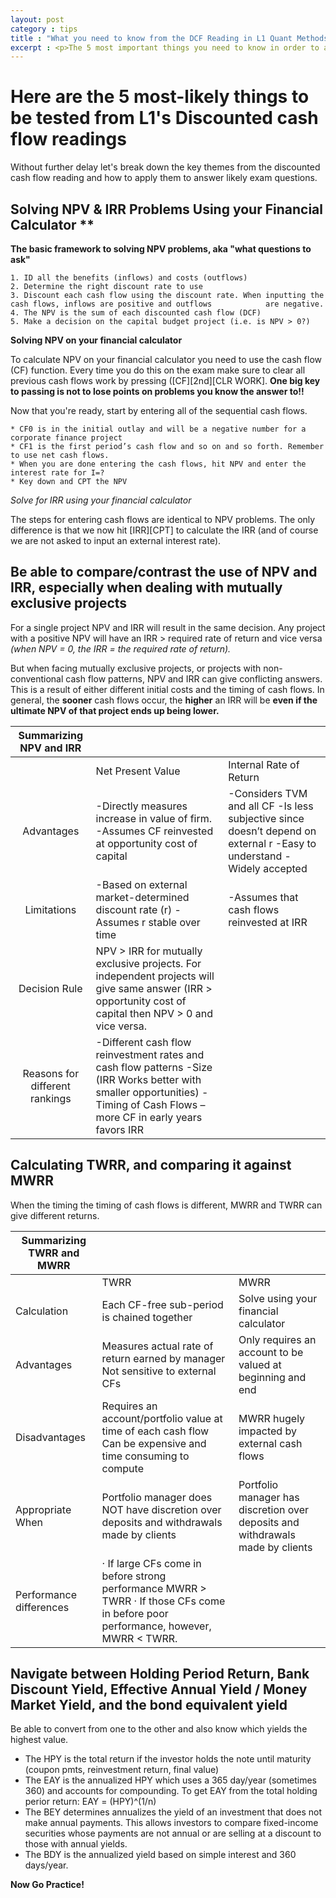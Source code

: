 ```yaml
---
layout: post
category : tips
title : "What you need to know from the DCF Reading in L1 Quant Methods"
excerpt : <p>The 5 most important things you need to know in order to answer L1 Exam questions based on the CFA Discounted cash flow reading (That's study session 2, reading #6).</p>
--- 
```

# Here are the 5 most-likely things to be tested from L1's Discounted cash flow readings
Without further delay let's break down the key themes from the discounted cash flow reading and how to apply them to answer likely exam questions.


## Solving NPV & IRR Problems Using your Financial Calculator **

__The basic framework to solving NPV problems, aka "what questions to ask"__

	1. ID all the benefits (inflows) and costs (outflows)
	2. Determine the right discount rate to use
	3. Discount each cash flow using the discount rate. When inputting the cash flows, inflows are positive and outflows            are negative.
	4. The NPV is the sum of each discounted cash flow (DCF)
	5. Make a decision on the capital budget project (i.e. is NPV > 0?)


__Solving NPV on your financial calculator__

To calculate NPV on your financial calculator you need to use the cash flow (CF) function.  Every time you do this on the exam make sure to clear all previous cash flows work by pressing ([CF][2nd][CLR WORK]. **One big key to passing is not to lose points on problems you know the answer to!!**

Now that you're ready, start by entering all of the sequential cash flows.

	* CF0 is in the initial outlay and will be a negative number for a corporate finance project
	* CF1 is the first period’s cash flow and so on and so forth. Remember to use net cash flows.
	* When you are done entering the cash flows, hit NPV and enter the interest rate for I=?
	* Key down and CPT the NPV

*Solve for IRR using your financial calculator*

The steps for entering cash flows are identical to NPV problems. The only difference is that we now hit [IRR][CPT] to calculate the IRR (and of course we are not asked to input an external interest rate).

## Be able to compare/contrast the use of NPV and IRR, especially when dealing with mutually exclusive projects

For a single project NPV and IRR will result in the same decision. Any project with a positive NPV will have an IRR > required rate of return and vice versa *(when NPV = 0, the IRR = the required rate of return).*

But when facing mutually exclusive projects, or projects with non-conventional cash flow patterns, NPV and IRR can give conflicting answers. This is a result of either different initial costs and the timing of cash flows. In general, the __sooner__ cash flows occur, the __higher__ an IRR will be __even if the ultimate NPV of that project ends up being lower.__

|       Summarizing NPV   and IRR      |                                                                                                                                                                                              |                                                                                                                                          |
|:------------------------------------:|----------------------------------------------------------------------------------------------------------------------------------------------------------------------------------------------|------------------------------------------------------------------------------------------------------------------------------------------|
|                                      |    Net Present Value                                                                                                                                                                         |    Internal Rate of Return                                                                                                               |
|    Advantages                        |    -Directly   measures increase in value of firm.    -Assumes CF   reinvested at opportunity cost of capital                                                                                |    -Considers   TVM  and all CF   -Is less   subjective since doesn’t depend on external r   -Easy to   understand   -Widely accepted    |
|    Limitations                       |    -Based on   external market-determined discount rate (r)   -Assumes r   stable over time                                                                                                  |    -Assumes that   cash flows reinvested at IRR                                                                                          |
|    Decision Rule                     |    NPV > IRR for   mutually exclusive projects. For independent projects will give same answer   (IRR > opportunity cost of capital then NPV > 0 and vice versa.                             |                                                                                                                                          |
|    Reasons for different rankings    |    -Different cash   flow reinvestment rates and cash flow patterns   -Size (IRR Works   better with smaller opportunities)   -Timing of Cash   Flows – more CF in early years favors IRR    |                                                                                                                                          |

## Calculating TWRR, and comparing it against MWRR 
When the timing the timing of cash flows is different, MWRR and TWRR can give different returns.

Summarizing TWRR and MWRR    |                                                                                                                                                                        |                                                                                        |
|---------------------------------|------------------------------------------------------------------------------------------------------------------------------------------------------------------------|----------------------------------------------------------------------------------------|
|                                 |    TWRR                                                                                                                                                                |    MWRR                                                                                |
|    Calculation                  |           Each CF-free sub-period   is chained together                                                                                                                |           Solve using your financial calculator                                        |
|    Advantages                   |    Measures actual rate of return earned by manager   Not sensitive to external CFs                                                                                    |    Only requires an account to be valued at beginning   and end                        |
|    Disadvantages                |    Requires an account/portfolio value at time of each   cash flow   Can be expensive and time consuming to compute                                                    |    MWRR hugely impacted by external cash flows                                         |
|    Appropriate When             |    Portfolio manager does NOT have discretion over   deposits and withdrawals made by clients                                                                          |    Portfolio manager has discretion over deposits and   withdrawals made by clients    |
|    Performance differences      |    ·           If   large CFs come in before strong   performance MWRR > TWRR   ·           If   those CFs come in before poor performance,   however, MWRR < TWRR.    |                                                                                        |

## Navigate between Holding Period Return, Bank Discount Yield, Effective Annual Yield / Money Market Yield, and the bond equivalent yield

Be able to convert from one to the other and also know which yields the highest value. 

* The HPY is the total return if the investor holds the note until maturity (coupon pmts, reinvestment return, final value)
* The EAY is the annualized HPY which uses a 365 day/year (sometimes 360) and accounts for compounding. To get EAY from the total holding perior return: EAY = (HPY)^(1/n)
* The BEY determines annualizes the yield of an investment that does not make annual payments. This allows investors to compare fixed-income securities whose payments are not annual or are selling at a discount to those with annual yields.
* The BDY is the annualized yield based on simple interest and 360 days/year.


__Now Go Practice!__
